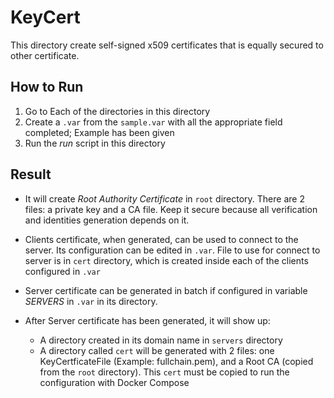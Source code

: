 # KeyCert

This directory create self-signed x509 certificates that is equally secured to other certificate.

## How to Run

1. Go to Each of the directories in this directory
2. Create a `.var` from the `sample.var` with all the appropriate field completed; Example has been given
3. Run the _run_ script in this directory

## Result

- It will create _Root Authority Certificate_ in `root` directory. There are 2 files: a private key and a CA file. Keep it secure because all verification and identities generation depends on it. 

- Clients certificate, when generated, can be used to connect to the server. Its configuration can be edited in `.var`. File to use for connect to server is in `cert` directory, which is created inside each of the clients configured in `.var`

- Server certificate can be generated in batch if configured in variable _SERVERS_ in `.var` in its directory. 

- After Server certificate has been generated, it will show up:
    - A directory created in its domain name in `servers` directory
    - A directory called `cert` will be generated with 2 files: one KeyCertficateFile (Example: fullchain.pem), and a Root CA (copied from the `root` directory). This `cert` must be copied to run the configuration with Docker Compose